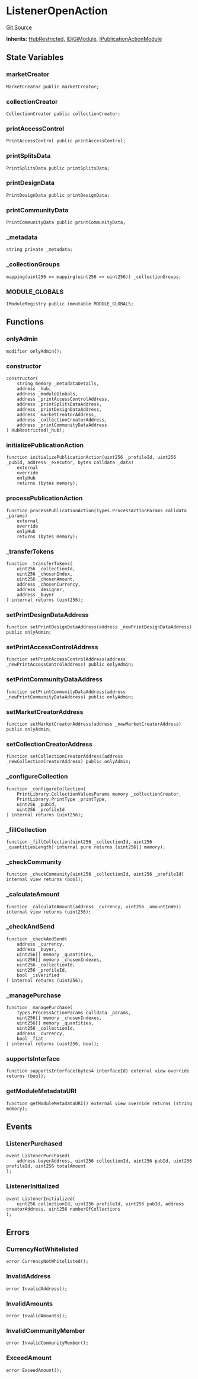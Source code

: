 # ListenerOpenAction
[Git Source](https://github.com/digiv3rse/protocol-contracts/blob/0d518167a484d4368bad0990424be098fe779fa4/contracts/modules/ListenerOpenAction.sol)

**Inherits:**
[HubRestricted](/contracts/base/HubRestricted.sol/abstract.HubRestricted.md), [IDiGiModule](/contracts/modules/interfaces/IDiGiModule.sol/interface.IDiGiModule.md), [IPublicationActionModule](/contracts/interfaces/IPublicationActionModule.sol/interface.IPublicationActionModule.md)


## State Variables
### marketCreator

```solidity
MarketCreator public marketCreator;
```


### collectionCreator

```solidity
CollectionCreator public collectionCreator;
```


### printAccessControl

```solidity
PrintAccessControl public printAccessControl;
```


### printSplitsData

```solidity
PrintSplitsData public printSplitsData;
```


### printDesignData

```solidity
PrintDesignData public printDesignData;
```


### printCommunityData

```solidity
PrintCommunityData public printCommunityData;
```


### _metadata

```solidity
string private _metadata;
```


### _collectionGroups

```solidity
mapping(uint256 => mapping(uint256 => uint256)) _collectionGroups;
```


### MODULE_GLOBALS

```solidity
IModuleRegistry public immutable MODULE_GLOBALS;
```


## Functions
### onlyAdmin


```solidity
modifier onlyAdmin();
```

### constructor


```solidity
constructor(
    string memory _metadataDetails,
    address _hub,
    address _moduleGlobals,
    address _printAccessControlAddress,
    address _printSplitsDataAddress,
    address _printDesignDataAddress,
    address _marketCreatorAddress,
    address _collectionCreatorAddress,
    address _printCommunityDataAddress
) HubRestricted(_hub);
```

### initializePublicationAction


```solidity
function initializePublicationAction(uint256 _profileId, uint256 _pubId, address _executor, bytes calldata _data)
    external
    override
    onlyHub
    returns (bytes memory);
```

### processPublicationAction


```solidity
function processPublicationAction(Types.ProcessActionParams calldata _params)
    external
    override
    onlyHub
    returns (bytes memory);
```

### _transferTokens


```solidity
function _transferTokens(
    uint256 _collectionId,
    uint256 _chosenIndex,
    uint256 _chosenAmount,
    address _chosenCurrency,
    address _designer,
    address _buyer
) internal returns (uint256);
```

### setPrintDesignDataAddress


```solidity
function setPrintDesignDataAddress(address _newPrintDesignDataAddress) public onlyAdmin;
```

### setPrintAccessControlAddress


```solidity
function setPrintAccessControlAddress(address _newPrintAccessControlAddress) public onlyAdmin;
```

### setPrintCommunityDataAddress


```solidity
function setPrintCommunityDataAddress(address _newPrintCommunityDataAddress) public onlyAdmin;
```

### setMarketCreatorAddress


```solidity
function setMarketCreatorAddress(address _newMarketCreatorAddress) public onlyAdmin;
```

### setCollectionCreatorAddress


```solidity
function setCollectionCreatorAddress(address _newCollectionCreatorAddress) public onlyAdmin;
```

### _configureCollection


```solidity
function _configureCollection(
    PrintLibrary.CollectionValuesParams memory _collectionCreator,
    PrintLibrary.PrintType _printType,
    uint256 _pubId,
    uint256 _profileId
) internal returns (uint256);
```

### _fillCollection


```solidity
function _fillCollection(uint256 _collectionId, uint256 _quantitiesLength) internal pure returns (uint256[] memory);
```

### _checkCommunity


```solidity
function _checkCommunity(uint256 _collectionId, uint256 _profileId) internal view returns (bool);
```

### _calculateAmount


```solidity
function _calculateAmount(address _currency, uint256 _amountInWei) internal view returns (uint256);
```

### _checkAndSend


```solidity
function _checkAndSend(
    address _currency,
    address _buyer,
    uint256[] memory _quantities,
    uint256[] memory _chosenIndexes,
    uint256 _collectionId,
    uint256 _profileId,
    bool _isVerified
) internal returns (uint256);
```

### _managePurchase


```solidity
function _managePurchase(
    Types.ProcessActionParams calldata _params,
    uint256[] memory _chosenIndexes,
    uint256[] memory _quantities,
    uint256 _collectionId,
    address _currency,
    bool _fiat
) internal returns (uint256, bool);
```

### supportsInterface


```solidity
function supportsInterface(bytes4 interfaceId) external view override returns (bool);
```

### getModuleMetadataURI


```solidity
function getModuleMetadataURI() external view override returns (string memory);
```

## Events
### ListenerPurchased

```solidity
event ListenerPurchased(
    address buyerAddress, uint256 collectionId, uint256 pubId, uint256 profileId, uint256 totalAmount
);
```

### ListenerInitialized

```solidity
event ListenerInitialized(
    uint256 collectionId, uint256 profileId, uint256 pubId, address creatorAddress, uint256 numberOfCollections
);
```

## Errors
### CurrencyNotWhitelisted

```solidity
error CurrencyNotWhitelisted();
```

### InvalidAddress

```solidity
error InvalidAddress();
```

### InvalidAmounts

```solidity
error InvalidAmounts();
```

### InvalidCommunityMember

```solidity
error InvalidCommunityMember();
```

### ExceedAmount

```solidity
error ExceedAmount();
```

